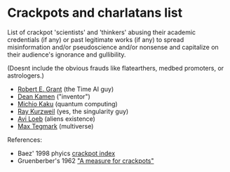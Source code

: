 # Crackpots and charlatans list

List of crackpot 'scientists' and 'thinkers' abusing their academic
credentials (if any) or past legitimate works (if any) to spread
misinformation and/or pseudoscience and/or nonsense and capitalize on
their audience's ignorance and gullibility. 

(Doesnt include the obvious frauds like flatearthers, medbed
promoters, or astrologers.)

* [Robert E. Grant](https://robertedwardgrant.com/) (the Time AI guy)
* [Dean Kamen](https://www.firstinspires.org/about/leadership/dean-kamen) ("inventor")
* [Michio Kaku](https://mkaku.org/) (quantum computing)
* [Ray Kurzweil](https://www.thekurzweillibrary.com/) (yes, the singularity guy)
* [Avi Loeb](https://lweb.cfa.harvard.edu/~loeb/) (aliens existence)
* [Max Tegmark](https://space.mit.edu/home/tegmark/home.html) (multiverse)


References:

* Baez' 1998 phyics [crackpot index](https://math.ucr.edu/home/baez/crackpot.html)
* Gruenberber's 1962 ["A measure for crackpots"](https://www.rand.org/content/dam/rand/pubs/papers/2006/P2678.pdf)
